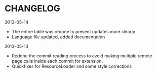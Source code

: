 # CHANGELOG
                                  2013-05-14
* The entire table was redone to present updates more clearly
* Language file updated, added documentation
2013-05-13
* Redone the commit reading process to avoid making multiple remote page calls inside each commit for extension.
* Quickfixes for ResourceLoader and some style corrections